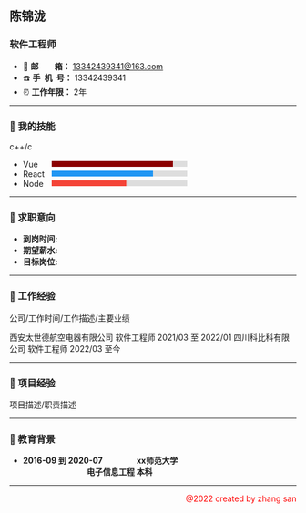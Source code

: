 ## 陈锦泷

### 软件工程师

+ :e-mail: **邮&ensp;&ensp;&ensp;&ensp;箱：** <font color="#4ea1db">13342439341@163.com</font>
+ :phone: **手&ensp;机&ensp;号：** 13342439341
+ :alarm_clock: **工作年限：** 2年

---

### :file_folder: 我的技能

c++/c 

+ <div style="display: flex;align-items: center;width: 60%;">
    <span style="width: 50px;">Vue</span>
    <div style="flex:1;background-color: #ddd;">
    	<div style="display: flex;width: 90%;height: 10px;">
    	<div style="text-align: right; padding-right: 20px;height: 10px;line-height: 10px;color: white;width: 90%; background-color: #8B0000;"></div>
  		</div>
  	</div>
  </div>

+ <div style="display: flex;align-items: center;width: 60%;">
    <span style="width: 50px;">React</span>
    <div style="flex:1;background-color: #ddd;">
    	<div style="display: flex;width: 75%;height: 10px;">
    	<div style="text-align: right; padding-right: 20px;height: 10px;line-height: 10px;color: white;width: 90%; background-color: #2196F3;"></div>
  		</div>
  	</div>
  </div>

+ <div style="display: flex;align-items: center;width: 60%;">
    <span style="width: 50px;">Node</span>
    <div style="flex:1;background-color: #ddd;">
    	<div style="display: flex;width: 55%;height: 10px;">
    	<div style="text-align: right; padding-right: 20px;height: 10px;line-height: 10px;color: white;width: 90%; background-color: #f44336;"></div>
  		</div>
  	</div>
  </div>

---

### :file_folder: 求职意向

+ **到岗时间:**
+ **期望薪水:**
+ **目标岗位:**

---

### :file_folder: 工作经验

公司/工作时间/工作描述/主要业绩

西安太世德航空电器有限公司 	  软件工程师 2021/03 至 2022/01
四川科比科有限公司			 软件工程师 2022/03 至今

----

### :file_folder: 项目经验

项目描述/职责描述

----

### :file_folder: 教育背景

+ **<span align=left>2016-09 到 2020-07</span>**&emsp;&emsp;&emsp;&emsp; **xx师范大学**&emsp;&emsp;&emsp;&emsp;&emsp;&emsp;&emsp;&emsp; &emsp;&emsp;&emsp;&emsp;&emsp;&emsp;&emsp;&emsp;**电子信息工程 本科**  
                   

----

<p align=right style="color: red">@2022 created by zhang san</p>
